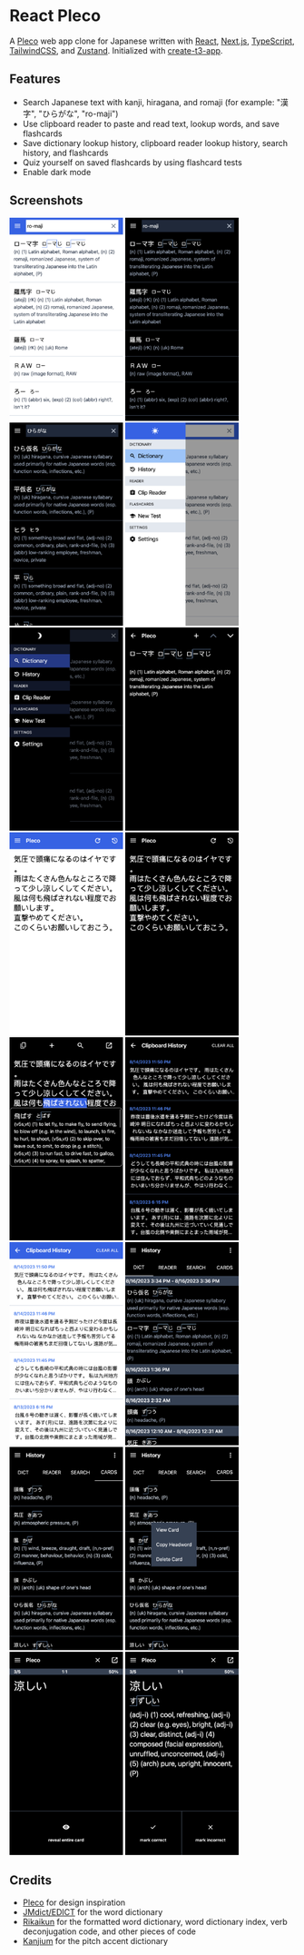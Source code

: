 # React Pleco

A [Pleco](https://pleco.com) web app clone for Japanese written with [React](https://react.dev), [Next.js](https://nextjs.org), [TypeScript](https://typescriptlang.org), [TailwindCSS](https://tailwindcss.com), and [Zustand](https://github.com/pmndrs/zustand). Initialized with [create-t3-app](https://create.t3.gg).

## Features

- Search Japanese text with kanji, hiragana, and romaji (for example: "漢字", "ひらがな", "ro-maji")
- Use clipboard reader to paste and read text, lookup words, and save flashcards
- Save dictionary lookup history, clipboard reader lookup history, search history, and flashcards
- Quiz yourself on saved flashcards by using flashcard tests
- Enable dark mode

## Screenshots

<img width="200" src="screenshots/screenshot-light-search-romaji.png" alt="" />
<img width="200" src="screenshots/screenshot-dark-search-romaji.png" alt="" />
<img width="200" src="screenshots/screenshot-dark-search-hiragana.png" alt="" />
<img width="200" src="screenshots/screenshot-light-side-menu.png" alt="" />
<img width="200" src="screenshots/screenshot-dark-side-menu.png" alt="" />
<img width="200" src="screenshots/screenshot-dark-word-page.png" alt="" />
<img width="200" src="screenshots/screenshot-light-clipboard-reader.png" alt="" />
<img width="200" src="screenshots/screenshot-dark-clipboard-reader.png" alt="" />
<img width="200" src="screenshots/screenshot-dark-clipboard-reader-lookup.png" alt="" />
<img width="200" src="screenshots/screenshot-dark-clipboard-reader-history.png" alt="" />
<img width="200" src="screenshots/screenshot-light-clipboard-reader-history.png" alt="" />
<img width="200" src="screenshots/screenshot-dark-dictionary-lookup-history.png" alt="" />
<img width="200" src="screenshots/screenshot-dark-flashcards.png" alt="" />
<img width="200" src="screenshots/screenshot-dark-long-press-flashcard.png" alt="" />
<img width="200" src="screenshots/screenshot-dark-flashcard-test-front.png" alt="" />
<img width="200" src="screenshots/screenshot-dark-flashcard-test-back.png" alt="" />

## Credits

- [Pleco](https://pleco.com) for design inspiration
- [JMdict/EDICT](https://www.edrdg.org/wiki/index.php/JMdict-EDICT_Dictionary_Project) for the word dictionary
- [Rikaikun](https://github.com/melink14/rikaikun) for the formatted word dictionary, word dictionary index, verb deconjugation code, and other pieces of code
- [Kanjium](https://github.com/mifunetoshiro/kanjium) for the pitch accent dictionary
